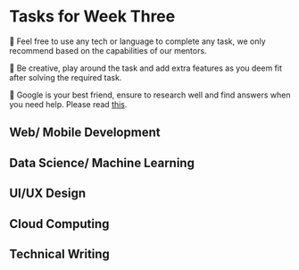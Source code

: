 # Tasks for Week Three

🛑 Feel free to use any tech or language to complete any task, we only recommend based on the capabilities of our mentors. 

🛑 Be creative, play around the task and add extra features as you deem fit after solving the required task.

🛑 Google is your best friend, ensure to research well and find answers when you need help. Please read [this](https://bolajiayodeji.com/how-to-ask-effective-questions-a-practical-guide-for-developers-ckaezf8w004ewc5s1gnkd5puf).

## Web/ Mobile Development

## Data Science/ Machine Learning

## UI/UX Design

## Cloud Computing

## Technical Writing

